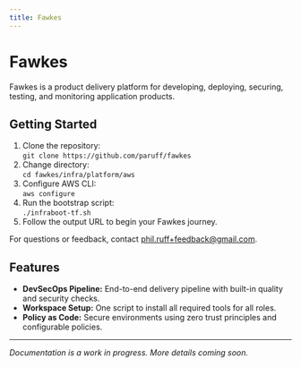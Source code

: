 ```yaml
---
title: Fawkes
---
```


# Fawkes

Fawkes is a product delivery platform for developing, deploying, securing, testing, and monitoring application products.

## Getting Started

1. Clone the repository:  
   `git clone https://github.com/paruff/fawkes`
2. Change directory:  
   `cd fawkes/infra/platform/aws`
3. Configure AWS CLI:  
   `aws configure`
4. Run the bootstrap script:  
   `./infraboot-tf.sh`
5. Follow the output URL to begin your Fawkes journey.

For questions or feedback, contact [phil.ruff+feedback@gmail.com](mailto:phil.ruff+feedback@gmail.com).

## Features

- **DevSecOps Pipeline:** End-to-end delivery pipeline with built-in quality and security checks.
- **Workspace Setup:** One script to install all required tools for all roles.
- **Policy as Code:** Secure environments using zero trust principles and configurable policies.

---

_Documentation is a work in progress. More details coming soon._
